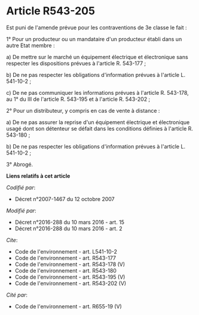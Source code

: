 # Article R543-205

Est puni de l'amende prévue pour les contraventions de 3e classe le fait : 

1° Pour un producteur ou un mandataire d'un producteur établi dans un autre Etat membre : 

a) De mettre sur le marché un équipement électrique et électronique sans respecter les dispositions prévues à l'article R.
543-177 ; 

b) De ne pas respecter les obligations d'information prévues à l'article L. 541-10-2 ; 

c) De ne pas communiquer les informations prévues à l'article R. 543-178, au 1° du III de l'article R. 543-195 et à l'article
R. 543-202 ; 

2° Pour un distributeur, y compris en cas de vente à distance : 

a) De ne pas assurer la reprise d'un équipement électrique et électronique usagé dont son détenteur se défait dans les
conditions définies à l'article R. 543-180 ; 

b) De ne pas respecter les obligations d'information prévues à l'article L. 541-10-2 ; 

3° Abrogé.

**Liens relatifs à cet article**

_Codifié par_:

  - Décret n°2007-1467 du 12 octobre 2007

_Modifié par_:

  - Décret n°2016-288 du 10 mars 2016 - art. 15
  - Décret n°2016-288 du 10 mars 2016 - art. 2

_Cite_:

  - Code de l'environnement - art. L541-10-2
  - Code de l'environnement - art. R543-177
  - Code de l'environnement - art. R543-178 (V)
  - Code de l'environnement - art. R543-180
  - Code de l'environnement - art. R543-195 (V)
  - Code de l'environnement - art. R543-202 (V)

_Cité par_:

  - Code de l'environnement - art. R655-19 (V)
